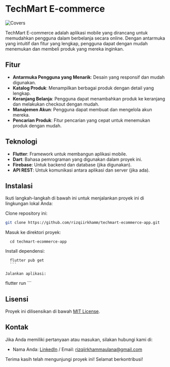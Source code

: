# TechMart E-commerce

![Covers](https://github.com/user-attachments/assets/1bf51f49-907a-48b8-b035-716b2963e081)

TechMart E-commerce adalah aplikasi mobile yang dirancang untuk memudahkan pengguna dalam berbelanja secara online. Dengan antarmuka yang intuitif dan fitur yang lengkap, pengguna dapat dengan mudah menemukan dan membeli produk yang mereka inginkan.

## Fitur

- **Antarmuka Pengguna yang Menarik**: Desain yang responsif dan mudah digunakan.
- **Katalog Produk**: Menampilkan berbagai produk dengan detail yang lengkap.
- **Keranjang Belanja**: Pengguna dapat menambahkan produk ke keranjang dan melakukan checkout dengan mudah.
- **Manajemen Akun**: Pengguna dapat membuat dan mengelola akun mereka.
- **Pencarian Produk**: Fitur pencarian yang cepat untuk menemukan produk dengan mudah.

## Teknologi

- **Flutter**: Framework untuk membangun aplikasi mobile.
- **Dart**: Bahasa pemrograman yang digunakan dalam proyek ini.
- **Firebase**: Untuk backend dan database (jika digunakan).
- **API REST**: Untuk komunikasi antara aplikasi dan server (jika ada).

## Instalasi

Ikuti langkah-langkah di bawah ini untuk menjalankan proyek ini di lingkungan lokal Anda:

Clone repository ini:

   ```bash
   git clone https://github.com/rizqiirkhamm/techmart-ecommerce-app.git
```

Masuk ke direktori proyek:
  ```
    cd techmart-ecommerce-app
  ```

Install dependensi:
  ```
    flutter pub get
    ```

Jalankan aplikasi:
   ```
   flutter run
    ```
    
## Lisensi

Proyek ini dilisensikan di bawah [MIT License](LICENSE).

## Kontak

Jika Anda memiliki pertanyaan atau masukan, silakan hubungi kami di:

- Nama Anda: [LinkedIn](https://www.linkedin.com/in/rizqi-irkham-maulana/) / Email: [rizqiirkhammaulana@gmail.com](mailto:rizqiirkhammaulana@gmail.com)

Terima kasih telah mengunjungi proyek ini! Selamat berkontribusi!


